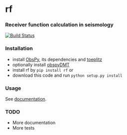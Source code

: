 # rf
### Receiver function calculation in seismology
[![Build Status](https://api.travis-ci.org/trichter/rf.png?branch=master)](https://travis-ci.org/trichter/rf)

### Installation
* install [ObsPy][1], its dependencies and [toeplitz][2]
* optionally install [obspyDMT][3]
* install rf by `pip install rf` or
* download this code and run `python setup.py install`

### Usage
 See [documentation][4].

### TODO
* More documentation
* More tests

[1]: https://github.com/obspy/obspy
[2]: https://github.com/trichter/toeplitz
[3]: https://github.com/kasra-hosseini/obspyDMT
[4]: http://rf.readthedocs.org/

